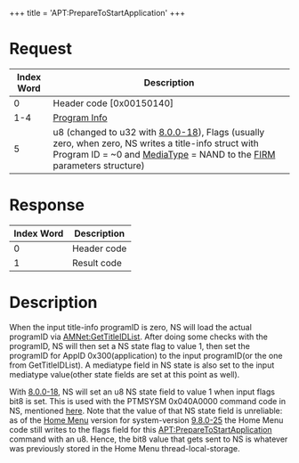 +++
title = 'APT:PrepareToStartApplication'
+++

# Request

| Index Word | Description                                                                                                                                                                                                                                                        |
|------------|--------------------------------------------------------------------------------------------------------------------------------------------------------------------------------------------------------------------------------------------------------------------|
| 0          | Header code \[0x00150140\]                                                                                                                                                                                                                                         |
| 1-4        | [Program Info](Filesystem_services#programinfo "wikilink")                                                                                                                                                                                                         |
| 5          | u8 (changed to u32 with [8.0.0-18](8.0.0-18 "wikilink")), Flags (usually zero, when zero, NS writes a title-info struct with Program ID = ~0 and [MediaType](Filesystem_services#mediatype "wikilink") = NAND to the [FIRM](FIRM "wikilink") parameters structure) |

# Response

| Index Word | Description |
|------------|-------------|
| 0          | Header code |
| 1          | Result code |

# Description

When the input title-info programID is zero, NS will load the actual
programID via [AMNet:GetTitleIDList](AMNet:GetTitleIDList "wikilink").
After doing some checks with the programID, NS will then set a NS state
flag to value 1, then set the programID for AppID 0x300(application) to
the input programID(or the one from GetTitleIDList). A mediatype field
in NS state is also set to the input mediatype value(other state fields
are set at this point as well).

With [8.0.0-18](8.0.0-18 "wikilink"), NS will set an u8 NS state field
to value 1 when input flags bit8 is set. This is used with the PTMSYSM
0x040A0000 command code in NS, mentioned
[here](NCCH/Extended_Header "wikilink"). Note that the value of that NS
state field is unreliable: as of the [Home Menu](Home_Menu "wikilink")
version for system-version [9.8.0-25](9.8.0-25 "wikilink") the Home Menu
code still writes to the flags field for this
<APT:PrepareToStartApplication> command with an u8. Hence, the bit8
value that gets sent to NS is whatever was previously stored in the Home
Menu thread-local-storage.
